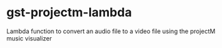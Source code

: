 # gst-projectm-lambda
Lambda function to convert an audio file to a video file using the projectM music visualizer
